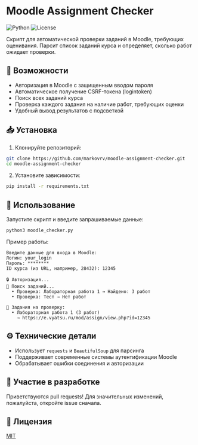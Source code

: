 # Moodle Assignment Checker

![Python](https://img.shields.io/badge/python-3.8+-blue.svg)
![License](https://img.shields.io/badge/license-MIT-green.svg)

Скрипт для автоматической проверки заданий в Moodle, требующих оценивания. Парсит список заданий курса и определяет, сколько работ ожидает проверки.

## 🔹 Возможности

- Авторизация в Moodle с защищенным вводом пароля
- Автоматическое получение CSRF-токена (logintoken)
- Поиск всех заданий курса
- Проверка каждого задания на наличие работ, требующих оценки
- Удобный вывод результатов с подсветкой

## 📥 Установка

1. Клонируйте репозиторий:
```bash
git clone https://github.com/markovrv/moodle-assignment-checker.git
cd moodle-assignment-checker
```

2. Установите зависимости:
```bash
pip install -r requirements.txt
```

## 🚀 Использование

Запустите скрипт и введите запрашиваемые данные:
```bash
python3 moodle_checker.py
```

Пример работы:
```
Введите данные для входа в Moodle:
Логин: your_login
Пароль: ********
ID курса (из URL, например, 28432): 12345

🔒 Авторизация...
🔎 Поиск заданий...
  • Проверка: Лабораторная работа 1 → Найдено: 3 работ
  • Проверка: Тест → Нет работ

📌 Задания на проверку:
  • Лабораторная работа 1 (3 работ)
    → https://e.vyatsu.ru/mod/assign/view.php?id=12345
```

## ⚙️ Технические детали

- Использует `requests` и `BeautifulSoup` для парсинга
- Поддерживает современные системы аутентификации Moodle
- Обрабатывает ошибки соединения и авторизации

## 🤝 Участие в разработке

Приветствуются pull requests! Для значительных изменений, пожалуйста, откройте issue сначала.

## 📜 Лицензия

[MIT](https://choosealicense.com/licenses/mit/)
